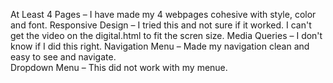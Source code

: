 At Least 4 Pages – I have made my 4 webpages cohesive with style, color and font. 
Responsive Design – I tried this and not sure if it worked. I can't get the video on the digital.html to fit the scren size. 
Media Queries – I don't know if I did this right. 
Navigation Menu – Made my navigation clean and easy to see and navigate.  
Dropdown Menu – This did not work with my menue.